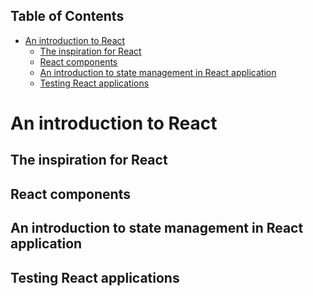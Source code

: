 <!-- START doctoc generated TOC please keep comment here to allow auto update -->
<!-- DON'T EDIT THIS SECTION, INSTEAD RE-RUN doctoc TO UPDATE -->

## Table of Contents

- [An introduction to React](#an-introduction-to-react)
  - [The inspiration for React](#the-inspiration-for-react)
  - [React components](#react-components)
  - [An introduction to state management in React application](#an-introduction-to-state-management-in-react-application)
  - [Testing React applications](#testing-react-applications)

<!-- END doctoc generated TOC please keep comment here to allow auto update -->

# An introduction to React

## The inspiration for React

## React components

## An introduction to state management in React application

## Testing React applications
